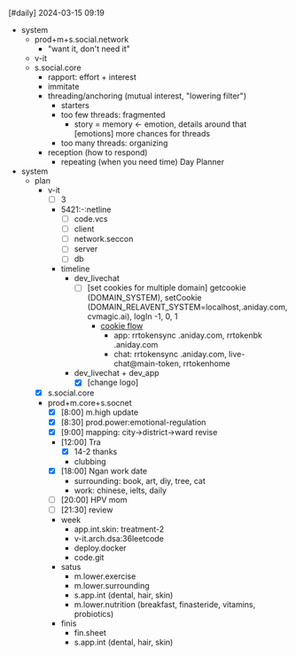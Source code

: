 [#daily]
2024-03-15
09:19

- system
	- prod+m+s.social.network
		- "want it, don't need it"
	- v-it
	- s.social.core
		- rapport: effort + interest
		- immitate
		- threading/anchoring (mutual interest, "lowering filter")
			- starters
			- too few threads: fragmented
				- story = memory <- emotion, details around that [emotions] more chances for threads
			- too many threads: organizing
		- reception (how to respond)
			- repeating (when you need time)
Day Planner
- system
	- plan
		- v-it
			- [ ] 3
			- 5421:-:netline
				- [ ] code.vcs
				- [ ] client
				- [ ] network.seccon
				- [ ] server
				- [ ] db
			- timeline
				- dev_livechat
					- [ ] [set cookies for multiple domain] getcookie (DOMAIN_SYSTEM), setCookie (DOMAIN_RELAVENT_SYSTEM=localhost,.aniday.com,cvmagic.ai), logIn -1, 0, 1
						- [cookie flow](https://www.reddit.com/r/node/comments/15brx3i/how_to_maintain_logged_in_state_between_different/)
							- app: rrtokensync .aniday.com, rrtokenbk .aniday.com
							- chat: rrtokensync .aniday.com, live-chat@main-token, rrtokenhome
				- dev_livechat + dev_app
					- [x] [change logo]
		- [x] s.social.core
		- prod+m.core+s.socnet
			- [x] [8:00] m.high update
			- [x] [8:30] prod.power:emotional-regulation
			- [x] [9:00] mapping: city->district->ward revise
			- [12:00] Tra 
				- [x] 14-2 thanks
				- clubbing
			- [x] [18:00] Ngan work date
				- surrounding: book, art, diy, tree, cat
				- work: chinese, ielts, daily
			- [ ] [20:00] HPV mom
			- [ ] [21:30] review
			- week
				- app.int.skin: treatment-2
				- v-it.arch.dsa:36leetcode
				- deploy.docker
				- code.git
			- satus
				- m.lower.exercise
				- m.lower.surrounding
				- s.app.int (dental, hair, skin)
				- m.lower.nutrition (breakfast, finasteride, vitamins, probiotics)
			- finis
				- fin.sheet
				- s.app.int (dental, hair, skin)
